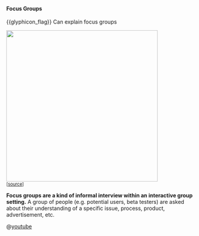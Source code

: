 <div id="title">

#### Focus Groups

</div>

<span id="prereqs"></span>

<span id="outcomes">{{glyphicon_flag}} Can explain focus groups</span>

<div id="body">

<div v-closeable alt="focus group photo">

<img src="https://media.defense.gov/2012/Apr/11/2000162334/670/394/0/120403-F-PR861-011.JPG" width="400" /><br>
<sub>[[source](http://www.hanscom.af.mil/News/Article-Display/Article/380048/caring-for-people-forum-identifies-issues/)]</sub>
</div><p/>

**Focus groups are a kind of informal interview within an interactive group setting.** A group of people (e.g. potential users, beta testers) are asked about their understanding of a specific issue, process, product, advertisement, etc.  

<panel type="seamless" header="%%{{ icon_video }}: How do focus groups work? - Hector Lanz <span class='badge'>tangential</span>%%">

@[youtube](3TwgVQIZPsw)

</panel>

</div>

<div id="extras">
</div>